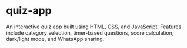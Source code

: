 # quiz-app
An interactive quiz app built using HTML, CSS, and JavaScript. Features include category selection, timer-based questions, score calculation, dark/light mode, and WhatsApp sharing.
